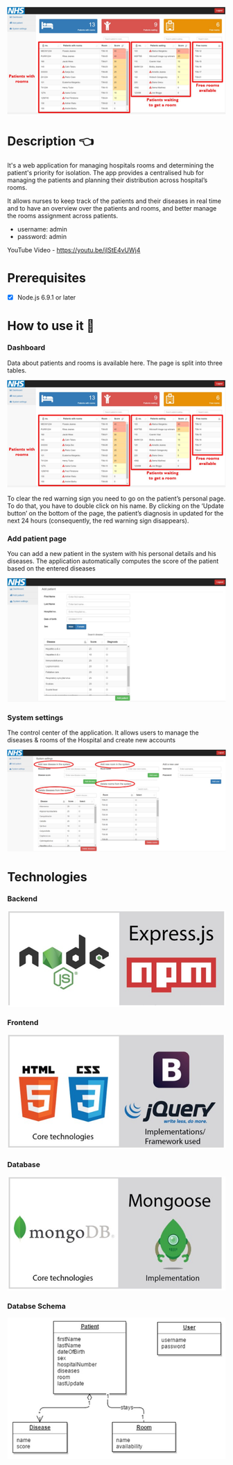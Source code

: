 ![App picture](https://github.com/Shashvat-Jain/Hospital-Management-System/blob/main/dashboard.jpg)

# Description :point_left:
It's a web application for managing hospitals rooms and determining the patient's priority for isolation. The app provides a centralised hub for managing the patients and planning their distribution across hospital’s rooms. 

It allows nurses to keep track of the patients and their diseases in real time and to have an overview over the patients and rooms, and better manage the rooms assignment across patients.

* username: admin
* password: admin

YouTube Video - https://youtu.be/jIStE4vUWj4

# Prerequisites
- [x] Node.js 6.9.1 or later

# How to use it :book:
### Dashboard

Data about patients and rooms is available here. The page is split into three tables. 

![Dashboard](https://github.com/Shashvat-Jain/Hospital-Management-System/blob/main/dashboard.jpg)

To clear the red warning sign you need to go on the patient’s personal page. To do that, you have to double click on his name. By clicking on the ‘Update button’ on the bottom of the page, the patient’s diagnosis in updated for the next 24 hours (consequently, the red warning sign disappears).

### Add patient page

You can add a new patient in the system with his personal details and his diseases. The application automatically computes the score of the patient based on the entered diseases

![Add patient page](https://github.com/Shashvat-Jain/Hospital-Management-System/blob/main/add_new_patient.jpg)

### System settings

The control center of the application. It allows users to manage the diseases & rooms of the Hospital and create new accounts

![System Settings](https://github.com/Shashvat-Jain/Hospital-Management-System/blob/main/system_settings.jpg)

# Technologies

### Backend
![Nodejs - ExpressJS](https://github.com/Shashvat-Jain/Hospital-Management-System/blob/main/backend.jpg)

### Frontend
![jQuery](https://github.com/Shashvat-Jain/Hospital-Management-System/blob/main/frontend.jpg)

### Database
![MongoDB - Mongoose](https://github.com/Shashvat-Jain/Hospital-Management-System/blob/main/database.jpg)

### Databse Schema
![Database schema](https://github.com/Shashvat-Jain/Hospital-Management-System/blob/main/database_design.jpg)







